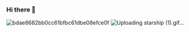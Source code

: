 ### Hi there 👋
![bdae8682bb0cc61bfbc61dbe08efce0f](https://user-images.githubusercontent.com/70452537/114314711-b20f2700-9af3-11eb-851a-f3530c7ee837.jpg)
![Uploading starship (1).gif…]()

